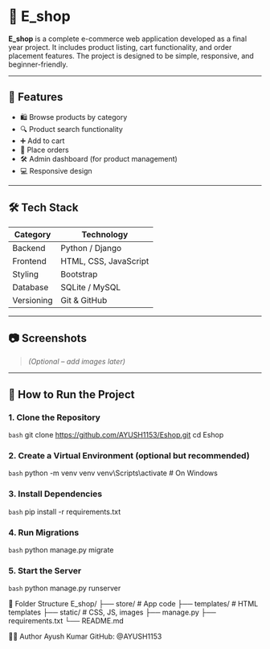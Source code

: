 # 🛒 E_shop

**E_shop** is a complete e-commerce web application developed as a final year project. It includes product listing, cart functionality, and order placement features. The project is designed to be simple, responsive, and beginner-friendly.

---

## 🚀 Features

- 🛍️ Browse products by category
- 🔍 Product search functionality
- ➕ Add to cart
- 🧾 Place orders
- 🛠️ Admin dashboard (for product management)
- 💻 Responsive design

---

## 🛠️ Tech Stack

| Category    | Technology          |
|-------------|----------------------|
| Backend     | Python / Django       |
| Frontend    | HTML, CSS, JavaScript |
| Styling     | Bootstrap             |
| Database    | SQLite / MySQL        |
| Versioning  | Git & GitHub          |

---

## 📷 Screenshots

> *(Optional – add images later)*

---

## 🧪 How to Run the Project

### 1. Clone the Repository

```bash```
git clone https://github.com/AYUSH1153/Eshop.git
cd Eshop

### 2. Create a Virtual Environment (optional but recommended)

```bash```
python -m venv venv
venv\Scripts\activate   # On Windows


### 3. Install Dependencies

```bash```
pip install -r requirements.txt


### 4. Run Migrations

```bash```
python manage.py migrate


### 5. Start the Server

```bash```
python manage.py runserver


📁 Folder Structure
E_shop/
├── store/               # App code
├── templates/           # HTML templates
├── static/              # CSS, JS, images
├── manage.py
├── requirements.txt
└── README.md


🙋‍♂️ Author
Ayush Kumar
GitHub: @AYUSH1153
   


